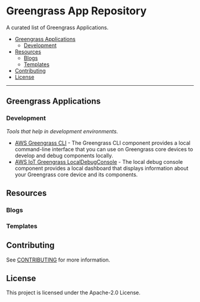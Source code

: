 # Greengrass App Repository

A curated list of Greengrass Applications.

- [Greengrass Applications](#greengrass-applications)
    - [Development](#development)
- [Resources](#resources)
    - [Blogs](#blogs)
    - [Templates](#templates)
- [Contributing](#contributing)
- [License](#license)

---

## Greengrass Applications

### Development

_Tools that help in development environments._

- [AWS Greengrass CLI](https://github.com/aws-greengrass/aws-greengrass-cli) - The Greengrass CLI component provides a local command-line interface that you can use on Greengrass core devices to develop and debug components locally.
- [AWS IoT Greengrass LocalDebugConsole](https://github.com/aws-greengrass/aws-greengrass-localdebugconsole) - The local debug console component provides a local dashboard that displays information about your Greengrass core device and its components.

## Resources

### Blogs

### Templates

## Contributing

See [CONTRIBUTING](CONTRIBUTING.md#security-issue-notifications) for more information.

## License

This project is licensed under the Apache-2.0 License.

